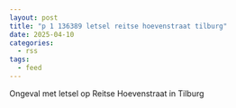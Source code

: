 ```yaml
---
layout: post
title: "p 1 136389 letsel reitse hoevenstraat tilburg"
date: 2025-04-10
categories: 
  - rss
tags: 
  - feed
---
```


Ongeval met letsel op Reitse Hoevenstraat in Tilburg

